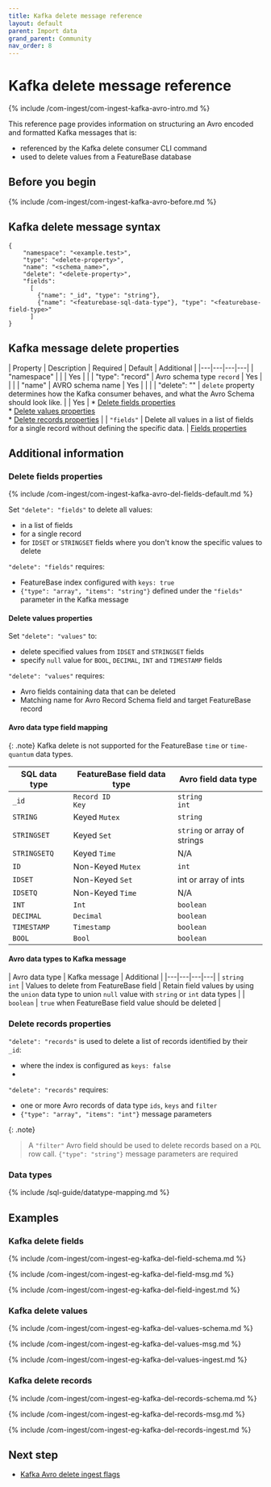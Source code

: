 ```yaml
---
title: Kafka delete message reference
layout: default
parent: Import data
grand_parent: Community
nav_order: 8
---
```


# Kafka delete message reference

{% include /com-ingest/com-ingest-kafka-avro-intro.md %}

This reference page provides information on structuring an Avro encoded and formatted Kafka messages that is:
* referenced by the Kafka delete consumer CLI command
* used to delete values from a FeatureBase database

## Before you begin

{% include /com-ingest/com-ingest-kafka-avro-before.md %}

## Kafka delete message syntax

```
{
    "namespace": "<example.test>",
    "type": "<delete-property>",
    "name": "<schema_name>",
    "delete": "<delete-property>",
    "fields":
      [
        {"name": "_id", "type": "string"},
        {"name": "<featurebase-sql-data-type"}, "type": "<featurebase-field-type>"
      ]
}
```

## Kafka message delete properties

| Property | Description | Required | Default | Additional |
|---|---|---|---|
| "namespace" |  |  | Yes |  |
| "type": "record" | Avro schema type `record` | Yes |  |  |
| "name" | AVRO schema name | Yes |  |  |
| "delete": "<delete-property>" | `delete` property determines how the Kafka consumer behaves, and what the Avro Schema should look like. |  | Yes | * [Delete fields properties](#delete-fields-properties)<br/>* [Delete values properties](#delete-values-properties)<br/>* [Delete records properties](#delete-records-properties) |
| `"fields"` | Delete all values in a list of fields for a single record without defining the specific data. | [Fields properties](#fields-properties)

## Additional information

### Delete fields properties

{% include /com-ingest/com-ingest-kafka-avro-del-fields-default.md %}

Set `"delete": "fields"` to delete all values:
* in a list of fields
* for a single record
* for `IDSET` or `STRINGSET` fields where you don't know the specific values to delete

`"delete": "fields"` requires:
* FeatureBase index configured with `keys: true`
* `{"type": "array", "items": "string"}` defined under the `"fields"` parameter in the Kafka message

#### Delete values properties

Set `"delete": "values"` to:
* delete specified values from `IDSET` and `STRINGSET` fields
* specify `null` value for `BOOL`, `DECIMAL`, `INT` and `TIMESTAMP` fields

`"delete": "values"` requires:
* Avro fields containing data that can be deleted
* Matching name for Avro Record Schema field and target FeatureBase record

#### Avro data type field mapping

{: .note}
Kafka delete is not supported for the FeatureBase `time` or `time-quantum` data types.

| SQL data type | FeatureBase field data type | Avro field data type |
|---|---|---|
| `_id` | `Record ID`<br/>`Key` | `string`<br/>`int` |
| `STRING` | Keyed `Mutex` | `string` |
| `STRINGSET` | Keyed `Set` | `string` or array of strings |
| `STRINGSETQ` | Keyed `Time` | N/A |
| `ID`   | Non-Keyed `Mutex` | `int` |
| `IDSET`| Non-Keyed `Set` | int or array of ints |
| `IDSETQ` | Non-Keyed `Time` | N/A |
| `INT`  | `Int` | `boolean` |
| `DECIMAL` | `Decimal` | `boolean` |
| `TIMESTAMP` | `Timestamp` | `boolean` |
| `BOOL` | `Bool` | `boolean` |



#### Avro data types to Kafka message

| Avro data type | Kafka message | Additional |
|---|---|---|---|
| `string`<br/>`int` | Values to delete from FeatureBase field | Retain field values by using the `union` data type to union `null` value with `string` or `int` data types |
| `boolean` | `true` when FeatureBase field value should be deleted |

### Delete records properties

`"delete": "records"` is used to delete a list of records identified by their `_id`:
* where the index is configured as `keys: false`
*

`"delete": "records"` requires:
* one or more Avro records of data type `ids`, `keys` and `filter`
* `{"type": "array", "items": "int"}` message parameters



{: .note}
> A `"filter"` Avro field should be used to delete records based on a `PQL` row call.
> `{"type": "string"}` message parameters are required

### Data types

{% include /sql-guide/datatype-mapping.md %}

## Examples

### Kafka delete fields

{% include /com-ingest/com-ingest-eg-kafka-del-field-schema.md %}

{% include /com-ingest/com-ingest-eg-kafka-del-field-msg.md %}

{% include /com-ingest/com-ingest-eg-kafka-del-field-ingest.md %}

### Kafka delete values

{% include /com-ingest/com-ingest-eg-kafka-del-values-schema.md %}

{% include /com-ingest/com-ingest-eg-kafka-del-values-msg.md %}

{% include /com-ingest/com-ingest-eg-kafka-del-values-ingest.md %}

### Kafka delete records

{% include /com-ingest/com-ingest-eg-kafka-del-records-schema.md %}

{% include /com-ingest/com-ingest-eg-kafka-del-records-msg.md %}

{% include /com-ingest/com-ingest-eg-kafka-del-records-ingest.md %}

## Next step

* [Kafka Avro delete ingest flags](/docs/community/com-ingest-flags-kafka-avro-delete)
